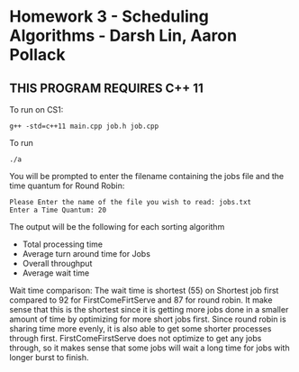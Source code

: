 # Homework 3 - Scheduling Algorithms - Darsh Lin, Aaron Pollack

## THIS PROGRAM REQUIRES C++ 11

To run on CS1:

```
g++ -std=c++11 main.cpp job.h job.cpp
```

To run

```
./a
```

You will be prompted to enter the filename containing the jobs file and the time quantum for Round Robin:

```
Please Enter the name of the file you wish to read: jobs.txt
Enter a Time Quantum: 20
```

The output will be the following for each sorting algorithm

- Total processing time
- Average turn around time for Jobs
- Overall throughput
- Average wait time


Wait time comparison:
  The wait time is shortest (55) on Shortest job first compared to 92 for FirstComeFirtServe and 87 for round robin. It make sense that this is the shortest since it is getting more jobs done in a smaller amount of time by optimizing for more short jobs first. Since round robin is sharing time more evenly, it is also able to get some shorter processes through first. FirstComeFirstServe does not optimize to get any jobs through, so it makes sense that some jobs will wait a long time for jobs with longer burst to finish.
